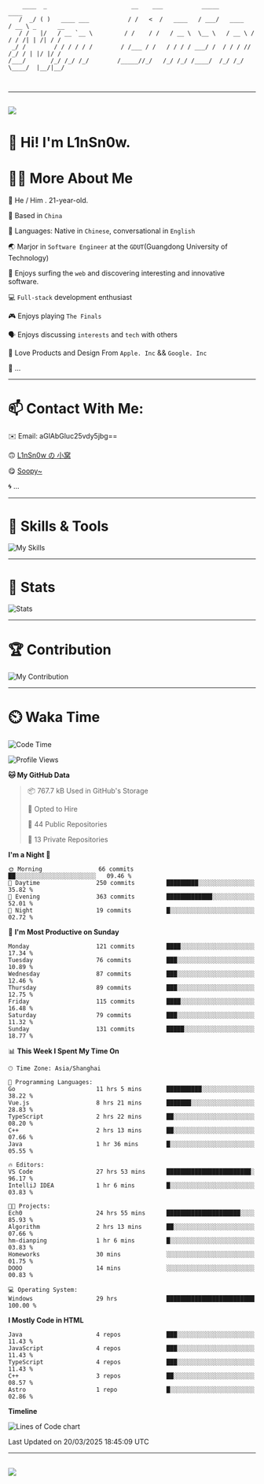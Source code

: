```

    ____  _                        __    ___           _____           ____           
   /  _/ ( )   ____ ___           / /   <  /   ____   / ___/   ____   / __ \ _      __
   / /   |/   / __ `__ \         / /    / /   / __ \  \__ \   / __ \ / / / /| | /| / /
 _/ /        / / / / / /        / /___ / /   / / / / ___/ /  / / / // /_/ / | |/ |/ / 
/___/       /_/ /_/ /_/        /_____//_/   /_/ /_/ /____/  /_/ /_/ \____/  |__/|__/  
                                                                                      
                                          

```

---

##
![](https://raw.githubusercontent.com/lin-snow/lin-snow/output/github-contribution-grid-snake-dark.svg)

# 👋 Hi! I'm L1nSn0w.

# 👨‍💻 More About Me

🤠 He / Him . 21-year-old.

🎈 Based in `China`
  
🤔 Languages: Native in `Chinese`, conversational in `English`

🌏 Marjor in `Software Engineer` at the `GDUT`(Guangdong University of Technology)

🛟 Enjoys surfing the `web` and discovering interesting and innovative software.

💻 `Full-stack` development enthusiast

🎮 Enjoys playing `The Finals`

🗣️ Enjoys discussing `interests` and `tech` with others

👾 Love Products and Design From `Apple. Inc` && `Google. Inc`  

🤪 ...

---

# 📫 Contact With Me:

✉️ Email: aGlAbGluc25vdy5jbg==

🙃 [L1nSn0w の 小窝](https://linsnow.cn)

😋 [Soopy~](https://soopy.cn)

🌀 ...

---

# 🔮 Skills & Tools

![My Skills](/assets/skillicons.svg)

---

# 🍟 Stats

![Stats](https://github-profile-trophy.vercel.app/?username=lin-snow&theme=nord&no-frame=true&column=9)

<!-- <div style="text-align: center;">
    <a href="https://github.com/lin-snow">
        <img align="center" src="https://githubstat.linsnow.cn/api/top-langs/?username=lin-snow&layout=donut&langs_count=8" />
    </a>
    <a href="https://github.com/lin-snow">
        <img align="center" src="https://githubstat.linsnow.cn/api?username=lin-snow&count_private=true&show_icons=true&theme=default&show=reviews,discussions_started,discussions_answered,prs_merged,prs_merged_percentage" />
    </a>
</div> -->

---

# 🏆 Contribution

![My Contribution](https://activitygraph.linsnow.cn/graph?username=lin-snow&theme=github-compact&days=30)

---

# ⏲️ Waka Time

<!--START_SECTION:waka-->
![Code Time](http://img.shields.io/badge/Code%20Time-558%20hrs%2059%20mins-blue)

![Profile Views](http://img.shields.io/badge/Profile%20Views-5-blue)

**🐱 My GitHub Data** 

> 📦 767.7 kB Used in GitHub's Storage 
 > 
> 💼 Opted to Hire
 > 
> 📜 44 Public Repositories 
 > 
> 🔑 13 Private Repositories 
 > 
**I'm a Night 🦉** 

```text
🌞 Morning                66 commits          ██░░░░░░░░░░░░░░░░░░░░░░░   09.46 % 
🌆 Daytime                250 commits         █████████░░░░░░░░░░░░░░░░   35.82 % 
🌃 Evening                363 commits         █████████████░░░░░░░░░░░░   52.01 % 
🌙 Night                  19 commits          █░░░░░░░░░░░░░░░░░░░░░░░░   02.72 % 
```
📅 **I'm Most Productive on Sunday** 

```text
Monday                   121 commits         ████░░░░░░░░░░░░░░░░░░░░░   17.34 % 
Tuesday                  76 commits          ███░░░░░░░░░░░░░░░░░░░░░░   10.89 % 
Wednesday                87 commits          ███░░░░░░░░░░░░░░░░░░░░░░   12.46 % 
Thursday                 89 commits          ███░░░░░░░░░░░░░░░░░░░░░░   12.75 % 
Friday                   115 commits         ████░░░░░░░░░░░░░░░░░░░░░   16.48 % 
Saturday                 79 commits          ███░░░░░░░░░░░░░░░░░░░░░░   11.32 % 
Sunday                   131 commits         █████░░░░░░░░░░░░░░░░░░░░   18.77 % 
```


📊 **This Week I Spent My Time On** 

```text
🕑︎ Time Zone: Asia/Shanghai

💬 Programming Languages: 
Go                       11 hrs 5 mins       ██████████░░░░░░░░░░░░░░░   38.22 % 
Vue.js                   8 hrs 21 mins       ███████░░░░░░░░░░░░░░░░░░   28.83 % 
TypeScript               2 hrs 22 mins       ██░░░░░░░░░░░░░░░░░░░░░░░   08.20 % 
C++                      2 hrs 13 mins       ██░░░░░░░░░░░░░░░░░░░░░░░   07.66 % 
Java                     1 hr 36 mins        █░░░░░░░░░░░░░░░░░░░░░░░░   05.55 % 

🔥 Editors: 
VS Code                  27 hrs 53 mins      ████████████████████████░   96.17 % 
IntelliJ IDEA            1 hr 6 mins         █░░░░░░░░░░░░░░░░░░░░░░░░   03.83 % 

🐱‍💻 Projects: 
Ech0                     24 hrs 55 mins      █████████████████████░░░░   85.93 % 
Algorithm                2 hrs 13 mins       ██░░░░░░░░░░░░░░░░░░░░░░░   07.66 % 
hm-dianping              1 hr 6 mins         █░░░░░░░░░░░░░░░░░░░░░░░░   03.83 % 
Homeworks                30 mins             ░░░░░░░░░░░░░░░░░░░░░░░░░   01.75 % 
DOOO                     14 mins             ░░░░░░░░░░░░░░░░░░░░░░░░░   00.83 % 

💻 Operating System: 
Windows                  29 hrs              █████████████████████████   100.00 % 
```

**I Mostly Code in HTML** 

```text
Java                     4 repos             ███░░░░░░░░░░░░░░░░░░░░░░   11.43 % 
JavaScript               4 repos             ███░░░░░░░░░░░░░░░░░░░░░░   11.43 % 
TypeScript               4 repos             ███░░░░░░░░░░░░░░░░░░░░░░   11.43 % 
C++                      3 repos             ██░░░░░░░░░░░░░░░░░░░░░░░   08.57 % 
Astro                    1 repo              █░░░░░░░░░░░░░░░░░░░░░░░░   02.86 % 
```



**Timeline**

![Lines of Code chart](https://raw.githubusercontent.com/lin-snow/lin-snow/main/assets/bar_graph.png)


 Last Updated on 20/03/2025 18:45:09 UTC
<!--END_SECTION:waka-->



---
##
![](./profile-3d-contrib/profile-night-rainbow.svg)
